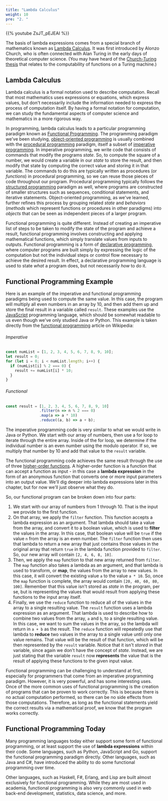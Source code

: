 ```yaml
---
title: "Lambda Calculus"
weight: 10
pre: "2. "
---
```

{{% youtube ZsJT_pEJEAI %}}

The basis of lambda expressions comes from a special branch of mathematics known as [Lambda Calculus](https://en.wikipedia.org/wiki/Lambda_calculus). It was first introduced by Alonzo Church, who is often connected with Alan Turing in the early days of theoretical computer science. (You may have heard of the [Church-Turing thesis](https://en.wikipedia.org/wiki/Church%E2%80%93Turing_thesis) that relates to the computability of functions on a Turing machine.)

## Lambda Calculus

Lambda calculus is a formal notation used to describe computation. Recall that most mathematics uses expressions or equations, which express values, but don't necessarily include the information needed to express the process of computation itself. By having a formal notation for computation, we can study the fundamental aspects of computer science and mathematics in a more rigorous way.

In programming, lambda calculus leads to a particular programming paradigm known as [Functional Programming](https://en.wikipedia.org/wiki/Functional_programming). The programming paradigm we've been studying, [object-oriented programming](https://en.wikipedia.org/wiki/Object-oriented_programming) is usually combined with the [procedural programming](https://en.wikipedia.org/wiki/Procedural_programming) paradigm, itself a subset of [imperative programming](https://en.wikipedia.org/wiki/Imperative_programming). In imperative programming, we write code that consists of commands that modify the programs _state_. So, to compute the square of a number, we would create a variable in our _state_ to store the result, and then modify that state by computing the correct value and storing it in that variable. The commands to do this are typically written as procedures (or _functions_) in procedural programming, so we can reuse those pieces of code throughout our program. Procedural programming typically follows the [structured programming](https://en.wikipedia.org/wiki/Structured_programming) paradigm as well, where programs are constructed of smaller structures such as sequences, conditional statements, and iterative statements. Object-oriented programming, as we've learned, further refines this process by grouping related _state_ and _behaviors_ (_methods_ which represent functions or procedures in other paradigms) into _objects_ that can be seen as independent pieces of a larger program.

Functional programming is quite different. Instead of creating an imperative list of steps to be taken to modify the state of the program and achieve a result, functional programming involves constructing and applying mathematical functions, which simply translate values from inputs to outputs. Functional programming is a form of [declarative programming](https://en.wikipedia.org/wiki/Declarative_programming), where computer programs are built simply by expressing the logic of the computation but not the individual steps or control flow necessary to achieve the desired result. In effect, a declarative programming language is used to state _what_ a program does, but not necessarily _how_ to do it.

## Functional Programming Example

Here is an example of the imperative and functional programming paradigms being used to compute the same value. In this case, the program will multiply all even numbers in an array by 10, and then add them up and store the final result in a variable called `result`. These examples use the [JavaScript](https://en.wikipedia.org/wiki/JavaScript) programming language, which should be somewhat readable to us even though we've only studied Java or Python. This example is taken directly from the [functional programming](https://en.wikipedia.org/wiki/Functional_programming) article on Wikipedia:

###### Imperative

```js
const numList = [1, 2, 3, 4, 5, 6, 7, 8, 9, 10];
let result = 0;
for (let i = 0; i < numList.length; i++) {
  if (numList[i] % 2 === 0) {
    result += numList[i] * 10;
  }
}
```

###### Functional

```js
const result = [1, 2, 3, 4, 5, 6, 7, 8, 9, 10]
               .filter(n => n % 2 === 0)
               .map(a => a * 10)
               .reduce((a, b) => a + b);
```

The imperative programming code is very similar to what we would write in Java or Python. We start with our array of numbers, then use a for loop to iterate through the entire array. Inside of the for loop, we determine if the individual number is an even number using the modulo operator. If so, we multiply that number by 10 and add that value to the `result` variable.

The functional programming code achieves the same result through the use of three [higher-order functions](https://en.wikipedia.org/wiki/Higher-order_function). A higher-order function is a function that can accept a function as input - in this case a **lambda expression** in the form of an anonymous function that converts one or more input parameters into an output value. We'll dig deeper into lambda expressions later in this chapter, but for now we'll just observe what they do.

So, our functional program can be broken down into four parts:

1. We start with our array of numbers from 1 through 10. That is the input we provide to the first function. 
2. On that array, we apply the `filter` function. This function accepts a lambda expression as an argument. That lambda should take a value from the array, and convert it to a boolean value, which is used to **filter** the values in the array. In this case, that boolean value will be `true` if the value `n` from the array is an even number. The `filter` function then uses that lambda to return a new array that just contains those values in the original array that return `true` in the lambda function provided to `filter`. So, our new array will contain `[2, 4, 6, 8, 10]`.
3. Then, we apply the `map` function to that new array returned from `filter`. The `map` function also takes a lambda as an argument, and that lambda is used to transform, or **map**, the values from the array to new values. In this case, it will convert the existing value `a` to the value `a * 10`. So, once the `map` function is complete, the array would contain `[20, 40, 60, 80, 100]`. Remember that this value isn't stored as _state_ in the program, per se, but is representing the values that would result from applying these functions to the input array itself. 
4. Finally, we use the `reduce` function to reduce all of the values in the array to a single resulting value. The `result` function uses a lambda expression as an argument. That lambda is used to describe how to combine two values from the array, `a` and `b`, to a single resulting value. In this case, we want to sum the values in the array, so the lambda will return in `a + b` as the result. The `reduce` function will repeatedly use that lambda to **reduce** two values in the array to a single value until only one value remains. That value will be the result of that function, which will be then represented by the `result` variable. Notice that it isn't _stored_ in that variable, since again we don't have the concept of _state_. Instead, we are just stating that the variable `result` now **represents** the value that is the result of applying these functions to the given input value.

Functional programming can be challenging to understand at first, especially for programmers that come from an imperative programming paradigm. However, it is very powerful, and has some interesting uses. Once of the more common uses of functional programming is the creation of programs that can be proven to work correctly. This is because there is no actual computation performed, so there can be no side effects from those computations. Therefore, as long as the functional statements yield the correct results via a mathematical proof, we know that the program works correctly. 

## Functional Programming Today

Many programming languages today either support some form of functional programming, or at least support the use of **lambda expressions** within their code. Some languages, such as Python, JavaScript and Go, support the functional programming paradigm directly. Other languages, such as Java and C#, have introduced the ability to do some functional programming over time. 

Other languages, such as Haskell, F#, Erlang, and Lisp are built almost exclusively for functional programming. While they are most used in academia, functional programming is also very commonly used in web back-end development, statistics, data science, and more. 
